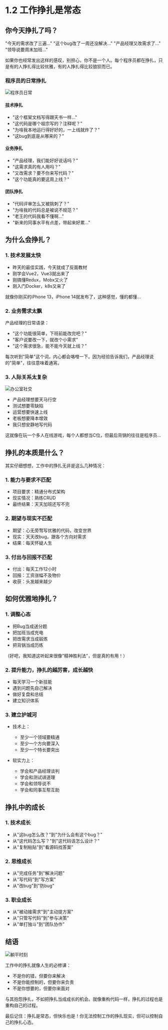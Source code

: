 # 1.2 工作挣扎是常态

## 你今天挣扎了吗？

"今天的需求改了三遍..."
"这个bug改了一周还没解决..."
"产品经理又改需求了..."
"领导说要周末加班..."

如果你也经常发出这样的感叹，别担心，你不是一个人。每个程序员都在挣扎，只是有的人挣扎得比较优雅，有的人挣扎得比较狼狈而已。

### 程序员的日常挣扎

![程序员日常](../images/chapter1/programmer-daily.jpg)

#### 技术挣扎
- "这个框架文档写得跟天书一样..."
- "这代码是哪个祖宗写的？注释呢？"
- "为啥我本地运行得好好的，一上线就炸了？"
- "这bug到底是从哪来的？"

#### 业务挣扎
- "产品经理，我们能好好说话吗？"
- "这需求真的有人用吗？"
- "又改需求？要不你来写代码？"
- "这个功能真的要这周上线？"

#### 团队挣扎
- "代码评审怎么又被挑刺了？"
- "为啥我的代码总是被说不规范？"
- "老王的代码我看不懂啊..."
- "新来的同事水平有点差，带起来好累..."

## 为什么会挣扎？

### 1. 技术发展太快
- 昨天的最佳实践，今天就成了反面教材
- 刚学会Vue2，Vue3就出来了
- 刚搞懂Redux，Mobx又火了
- 刚入门Docker，k8s又来了

就像你刚买的iPhone 13，iPhone 14就发布了，这种感觉，懂的都懂...

### 2. 业务需求太飘
产品经理的日常语录：
- "这个功能很简单，下班前能改完吧？"
- "客户说要改一下，就改个小需求"
- "这个需求很急，能不能今天就上线？"

每次听到"简单"这个词，内心都会咯噔一下。因为经验告诉我们，产品经理说的"简单"，往往意味着通宵。

### 3. 人际关系太复杂

![办公室社交](../images/chapter1/office-social.jpg)

- 产品经理想要天马行空
- 测试想要零缺陷
- 运营想要快速上线
- 老板想要降本增效
- 我只想安静地写代码

这就像在玩一个多人在线游戏，每个人都想当C位，但最后背锅的往往是程序员...

## 挣扎的本质是什么？

其实仔细想想，工作中的挣扎无非是这么几种情况：

### 1. 能力与要求不匹配
- 项目要求：精通分布式架构
- 现实情况：熟练CRUD
- 最终结果：天天加班还写不完

### 2. 期望与现实不匹配
- 期望：心无旁骛写优雅的代码，改变世界
- 现实：天天改bug，跟各个方向对需求
- 结果：每天怀疑人生

### 3. 付出与回报不匹配
- 付出：每天工作12小时
- 回报：工资涨幅不及物价
- 收获：头发越来越少

## 如何优雅地挣扎？

### 1. 调整心态
- 把Bug当成送分题
- 把加班当成充电
- 把改需求当成锻炼
- 把背锅当成历练

（好吧，我知道这听起来很像"精神胜利法"，但是真的有用！）

### 2. 提升能力，挣扎的越厉害，成长越快
- 每天学习一个新技能
- 遇到问题先自己解决
- 做好复盘和总结
- 建立知识体系

### 3. 建立护城河

- 技术上：
  - 至少一个领域要精通
  - 至少一个方向要深入
  - 至少一个特长要突出

- 软实力上：
  - 学会和产品经理谈判
  - 学会和测试讲道理
  - 学会和领导说不
  - 学会和同事互帮互助

## 挣扎中的成长

### 1. 技术成长
- 从"这bug怎么改？"到"为什么会有这个bug？"
- 从"这代码怎么写？"到"这代码该怎么设计？"
- 从"复制粘贴"到"看源码找答案"

### 2. 思维成长
- 从"完成任务"到"解决问题"
- 从"写代码"到"写方案"
- 从"改bug"到"防bug"

### 3. 职业成长
- 从"被动接需求"到"主动提方案"
- 从"只管写代码"到"参与决策"
- 从"单打独斗"到"团队协作"

## 结语

![躺平时刻](../images/chapter1/relax.jpg)

工作中的挣扎就像人生的必修课：
- 不是你的错，但要你来解决
- 不是你能控制的，但要你来负责
- 不是你想要的，但要你来面对

与其抱怨挣扎，不如把挣扎当成成长的机会。就像重构代码一样，挣扎的过程也是重构自己的过程。

最后记住：挣扎是常态，但快乐也是！你无法控制工作的挣扎现实，但可以控制自己的挣扎心态。
